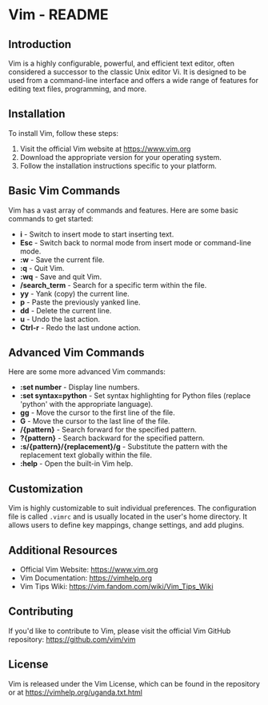 <!DOCTYPE html>
<html>
<head>
  <meta charset="UTF-8">
  <title>Vim - README</title>
</head>
<body>
  <h1>Vim - README</h1>

  <h2>Introduction</h2>
  <p>Vim is a highly configurable, powerful, and efficient text editor, often considered a successor to the classic Unix editor Vi. It is designed to be used from a command-line interface and offers a wide range of features for editing text files, programming, and more.</p>

  <h2>Installation</h2>
  <p>To install Vim, follow these steps:</p>
  <ol>
    <li>Visit the official Vim website at <a href="https://www.vim.org">https://www.vim.org</a></li>
    <li>Download the appropriate version for your operating system.</li>
    <li>Follow the installation instructions specific to your platform.</li>
  </ol>

  <h2>Basic Vim Commands</h2>
  <p>Vim has a vast array of commands and features. Here are some basic commands to get started:</p>
  <ul>
    <li><strong>i</strong> - Switch to insert mode to start inserting text.</li>
    <li><strong>Esc</strong> - Switch back to normal mode from insert mode or command-line mode.</li>
    <li><strong>:w</strong> - Save the current file.</li>
    <li><strong>:q</strong> - Quit Vim.</li>
    <li><strong>:wq</strong> - Save and quit Vim.</li>
    <li><strong>/search_term</strong> - Search for a specific term within the file.</li>
    <li><strong>yy</strong> - Yank (copy) the current line.</li>
    <li><strong>p</strong> - Paste the previously yanked line.</li>
    <li><strong>dd</strong> - Delete the current line.</li>
    <li><strong>u</strong> - Undo the last action.</li>
    <li><strong>Ctrl-r</strong> - Redo the last undone action.</li>
  </ul>

  <h2>Advanced Vim Commands</h2>
  <p>Here are some more advanced Vim commands:</p>
  <ul>
    <li><strong>:set number</strong> - Display line numbers.</li>
    <li><strong>:set syntax=python</strong> - Set syntax highlighting for Python files (replace 'python' with the appropriate language).</li>
    <li><strong>gg</strong> - Move the cursor to the first line of the file.</li>
    <li><strong>G</strong> - Move the cursor to the last line of the file.</li>
    <li><strong>/{pattern}</strong> - Search forward for the specified pattern.</li>
    <li><strong>?{pattern}</strong> - Search backward for the specified pattern.</li>
    <li><strong>:s/{pattern}/{replacement}/g</strong> - Substitute the pattern with the replacement text globally within the file.</li>
    <li><strong>:help</strong> - Open the built-in Vim help.</li>
  </ul>

  <h2>Customization</h2>
  <p>Vim is highly customizable to suit individual preferences. The configuration file is called <code>.vimrc</code> and is usually located in the user's home directory. It allows users to define key mappings, change settings, and add plugins.</p>

  <h2>Additional Resources

</h2>
  <ul>
    <li>Official Vim Website: <a href="https://www.vim.org">https://www.vim.org</a></li>
    <li>Vim Documentation: <a href="https://vimhelp.org">https://vimhelp.org</a></li>
    <li>Vim Tips Wiki: <a href="https://vim.fandom.com/wiki/Vim_Tips_Wiki">https://vim.fandom.com/wiki/Vim_Tips_Wiki</a></li>
  </ul>

  <h2>Contributing</h2>
  <p>If you'd like to contribute to Vim, please visit the official Vim GitHub repository: <a href="https://github.com/vim/vim">https://github.com/vim/vim</a></p>

  <h2>License</h2>
  <p>Vim is released under the Vim License, which can be found in the repository or at <a href="https://vimhelp.org/uganda.txt.html">https://vimhelp.org/uganda.txt.html</a></p>
</body>
</html>
